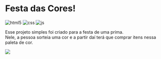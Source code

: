 # Festa das Cores!

<div style="display: inline_block">
  <img align="center" alt="html5" src="https://img.shields.io/badge/HTML5-E34F26?style=for-the-badge&logo=html5&logoColor=white" />
  <img align="center" alt="css" src="https://img.shields.io/badge/CSS3-1572B6?style=for-the-badge&logo=css3&logoColor=white" />
  <img align="center" alt="js" src="https://img.shields.io/badge/JavaScript-F7DF1E?style=for-the-badge&logo=javascript&logoColor=black" />
  
Esse projeto simples foi criado para a festa de uma prima. </br>Nele, a pessoa sorteia uma cor e a partir daí terá que comprar itens nessa paleta de cor.

<img src= "https://raw.githubusercontent.com/gist/rin/936f454cdddb9c83f02f67f386a5cc1a/raw/e13a2b94d6fd98af1f57f3f649a987139d37ff03/rainbow.gif">
